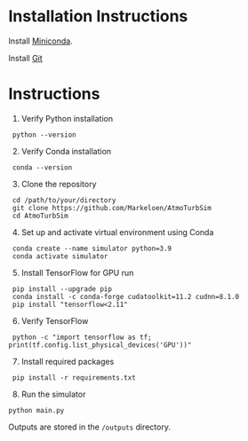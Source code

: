 # Installation Instructions


Install [Miniconda](https://repo.anaconda.com/miniconda/Miniconda3-latest-Windows-x86_64.exe).

Install [Git](https://git-scm.com/download/win)



# Instructions
1. Verify Python installation
```
 python --version
```
2. Verify Conda installation
```
 conda --version
```
3. Clone the repository
```
 cd /path/to/your/directory
 git clone https://github.com/Markeloen/AtmoTurbSim
 cd AtmoTurbSim
```
4. Set up and activate virtual environment using Conda
```
 conda create --name simulator python=3.9
 conda activate simulator
```
5. Install TensorFlow for GPU run
```
 pip install --upgrade pip
 conda install -c conda-forge cudatoolkit=11.2 cudnn=8.1.0
 pip install "tensorflow<2.11" 

```
6. Verify TensorFlow
```
 python -c "import tensorflow as tf; print(tf.config.list_physical_devices('GPU'))"
```
7. Install required packages
```
 pip install -r requirements.txt
```
8. Run the simulator
```
python main.py
```
Outputs are stored in the `/outputs` directory.
